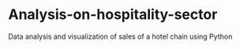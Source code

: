 # Analysis-on-hospitality-sector
Data analysis and visualization of sales of a hotel chain using Python
